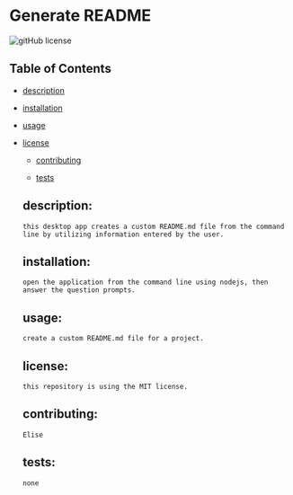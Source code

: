 
  # Generate README
  ![gitHub license](https://img.shields.io/badge/license-MIT-green)

  ## Table of Contents

  * [description](#description)

  * [installation](#installation)

  * [usage](#usage)

  
        
* [license](#license)


  * [contributing](#contributing)

  * [tests](#tests)

  ## description:
      this desktop app creates a custom README.md file from the command line by utilizing information entered by the user.

  ## installation:
      open the application from the command line using nodejs, then answer the question prompts.

  ## usage:
      create a custom README.md file for a project.

  ## license:

      this repository is using the MIT license.

  ## contributing:
      Elise

  ## tests:
      none

  